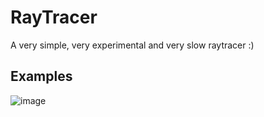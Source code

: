 RayTracer
=========

A very simple, very experimental and very slow raytracer :)

Examples
--------

![image](https://raw.githubusercontent.com/kovacsv/RayTracer/images/image01.png)
